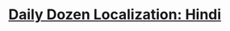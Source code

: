 # [Daily Dozen Localization: Hindi][t]
[t]:https://github.com/nutritionfactsorg/daily-dozen-localization

